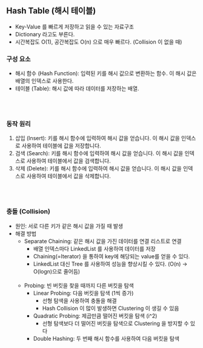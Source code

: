 ## Hash Table (해시 테이블)

- Key-Value 를 빠르게 저장하고 읽을 수 있는 자료구조
- Dictionary 라고도 부른다.
- 시간복잡도 O(1), 공간복잡도 O(n) 으로 매우 빠르다. (Collision 이 없을 때)


### 구성 요소

- 해시 함수 (Hash Function): 입력된 키를 해시 값으로 변환하는 함수. 이 해시 값은 배열의 인덱스로 사용한다.
- 테이블 (Table): 해시 값에 따라 데이터를 저장하는 배열.

</br></br>

### 동작 원리

1. 삽입 (Insert): 키를 해시 함수에 입력하여 해시 값을 얻습니다. 이 해시 값을 인덱스로 사용하여 테이블에 값을 저장합니다.
2. 검색 (Search): 키를 해시 함수에 입력하여 해시 값을 얻습니다. 이 해시 값을 인덱스로 사용하여 테이블에서 값을 검색합니다.
3. 삭제 (Delete): 키를 해시 함수에 입력하여 해시 값을 얻습니다. 이 해시 값을 인덱스로 사용하여 테이블에서 값을 삭제합니다.

</br></br>

### 충돌 (Collision)

- 원인: 서로 다른 키가 같은 해시 값을 가질 때 발생
- 해결 방법
  - Separate Chaining: 같은 해시 값을 가진 데이터를 연결 리스트로 연결
    - 배열 인덱스마다 LinkedList 를 사용하여 데이터를 저장
    - Chaining(=Iterator) 을 통하여 key에 해당되는 value를 얻을 수 있다.
    - LinkedList 대신 Tree 를 사용하여 성능을 향상시킬 수 있다. (O(n) -> O(logn)으로 줄어듬)
</br></br>
  - Probing: 빈 버킷을 찾을 때까지 다른 버킷을 탐색
    - Linear Probing: 다음 버킷을 탐색 (1씩 증가)
      - 선형 탐색을 사용하여 충돌을 해결
      - Hash Collision 이 많이 발생하면 Clustering 이 생길 수 있음
    - Quadratic Probing: 제곱만큼 떨어진 버킷을 탐색 (i^2)
      - 선형 탐색보다 더 떨어진 버킷을 탐색으로 Clustering 을 방지할 수 있다
    - Double Hashing: 두 번째 해시 함수를 사용하여 다음 버킷을 탐색



